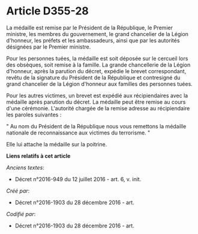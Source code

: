 # Article D355-28

La médaille est remise par le Président de la République, le Premier ministre, les membres du gouvernement, le grand
chancelier de la Légion d'honneur, les préfets et les ambassadeurs, ainsi que par les autorités désignées par le Premier
ministre.

Pour les personnes tuées, la médaille est soit déposée sur le cercueil lors des obsèques, soit remise à la famille. La grande
chancellerie de la Légion d'honneur, après la parution du décret, expédie le brevet correspondant, revêtu de la signature du
Président de la République et contresigné du grand chancelier de la Légion d'honneur aux familles des personnes tuées.

Pour les autres victimes, un brevet est expédié aux récipiendaires avec la médaille après parution du décret. La médaille
peut être remise au cours d'une cérémonie. L'autorité chargée de la remise adresse au récipiendaire les paroles suivantes :

" Au nom du Président de la République nous vous remettons la médaille nationale de reconnaissance aux victimes du
terrorisme. "

Elle lui attache la médaille sur la poitrine.

**Liens relatifs à cet article**

_Anciens textes_:

  - Décret n°2016-949 du 12 juillet 2016 - art. 6, v. init.

_Créé par_:

  - Décret n°2016-1903 du 28 décembre 2016 - art.

_Codifié par_:

  - Décret n°2016-1903 du 28 décembre 2016 - art.
